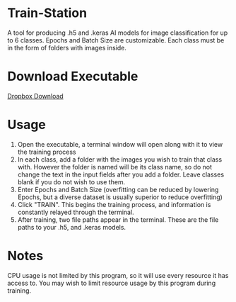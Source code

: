 # Train-Station
A tool for producing .h5 and .keras AI models for image classification for up to 6 classes. Epochs and Batch Size are customizable. Each class must be in the form of folders with images inside.


# Download Executable
[Dropbox Download](https://www.dropbox.com/scl/fi/bj94d8kmecmz2aatzeit4/TrainStation.exe?rlkey=2d0lgfrz69oon4gsmrtzhiycu&st=hma8uqh3&dl=0)

# Usage
1. Open the executable, a terminal window will open along with it to view the training process
2. In each class, add a folder with the images you wish to train that class with. However the folder is named will be its class name, so do not change the text in the input fields after you add a folder. Leave classes blank if you do not wish to use them.
3. Enter Epochs and Batch Size (overfitting can be reduced by lowering Epochs, but a diverse dataset is usually superior to reduce overfitting)
4. Click "TRAIN". This begins the training process, and information is constantly relayed through the terminal.
5. After training, two file paths appear in the terminal. These are the file paths to your .h5, and .keras models.

# Notes
CPU usage is not limited by this program, so it will use every resource it has access to. You may wish to limit resource usage by this program during training.

